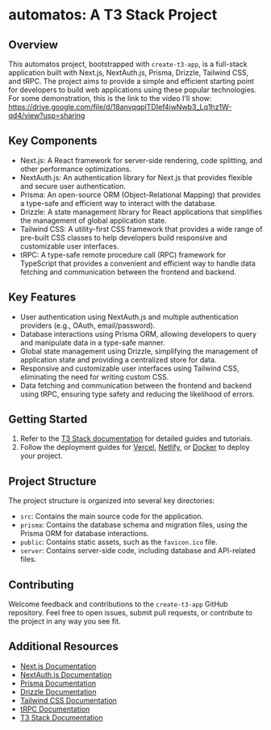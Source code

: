 # automatos: A T3 Stack Project

## Overview

This automatos project, bootstrapped with `create-t3-app`, is a full-stack application built with Next.js, NextAuth.js, Prisma, Drizzle, Tailwind CSS, and tRPC. The project aims to provide a simple and efficient starting point for developers to build web applications using these popular technologies. For some demonstration, this is the link to the video I'll show: https://drive.google.com/file/d/18anvqqpITDIef4iwNwb3_Lq1hz1W-qd4/view?usp=sharing

## Key Components

- Next.js: A React framework for server-side rendering, code splitting, and other performance optimizations.
- NextAuth.js: An authentication library for Next.js that provides flexible and secure user authentication.
- Prisma: An open-source ORM (Object-Relational Mapping) that provides a type-safe and efficient way to interact with the database.
- Drizzle: A state management library for React applications that simplifies the management of global application state.
- Tailwind CSS: A utility-first CSS framework that provides a wide range of pre-built CSS classes to help developers build responsive and customizable user interfaces.
- tRPC: A type-safe remote procedure call (RPC) framework for TypeScript that provides a convenient and efficient way to handle data fetching and communication between the frontend and backend.

## Key Features

- User authentication using NextAuth.js and multiple authentication providers (e.g., OAuth, email/password).
- Database interactions using Prisma ORM, allowing developers to query and manipulate data in a type-safe manner.
- Global state management using Drizzle, simplifying the management of application state and providing a centralized store for data.
- Responsive and customizable user interfaces using Tailwind CSS, eliminating the need for writing custom CSS.
- Data fetching and communication between the frontend and backend using tRPC, ensuring type safety and reducing the likelihood of errors.

## Getting Started

1. Refer to the [T3 Stack documentation](https://t3docs.com/) for detailed guides and tutorials.
2. Follow the deployment guides for [Vercel](https://vercel.com/), [Netlify](https://www.netlify.com/), or [Docker](https://www.docker.com/) to deploy your project.

## Project Structure

The project structure is organized into several key directories:

- `src`: Contains the main source code for the application.
- `prisma`: Contains the database schema and migration files, using the Prisma ORM for database interactions.
- `public`: Contains static assets, such as the `favicon.ico` file.
- `server`: Contains server-side code, including database and API-related files.

## Contributing

Welcome feedback and contributions to the `create-t3-app` GitHub repository. Feel free to open issues, submit pull requests, or contribute to the project in any way you see fit.

## Additional Resources

- [Next.js Documentation](https://nextjs.org/docs)
- [NextAuth.js Documentation](https://next-auth.js.org/getting-started)
- [Prisma Documentation](https://www.prisma.io/docs)
- [Drizzle Documentation](https://trufflesuite.github.io/drizzle/)
- [Tailwind CSS Documentation](https://tailwindcss.com/docs)
- [tRPC Documentation](https://trpc.io/docs/introduction)
- [T3 Stack Documentation](https://t3docs.com/)
